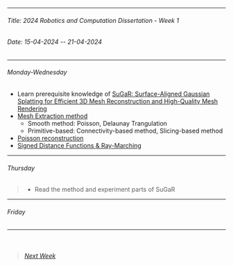 
----------
###### Title: 2024 Robotics and Computation Dissertation - Week 1
###### Date: 15-04-2024 -- 21-04-2024
----------
###### Monday-Wednesday
- Learn prerequisite knowledge of [SuGaR: Surface-Aligned Gaussian Splatting for
Efficient 3D Mesh Reconstruction and High-Quality Mesh Rendering](https://arxiv.org/abs/2311.12775)
- [Mesh Extraction method](https://www.bilibili.com/video/BV1yk4y1q7yX/?spm_id_from=333.337.search-card.all.click&vd_source=aadb706e826763a9918b53d9c0ee3f26)
  - Smooth method: Poisson, Delaunay Trangulation
  - Primitive-based: Connectivity-based method, Slicing-based method
- [Poisson reconstruction](https://zhuanlan.zhihu.com/p/607169616?utm_id=0&wd=&eqid=cfbab60900645a7c000000056575641f)
- [Signed Distance Functions & Ray-Marching](https://www.youtube.com/watch?v=hX3mazz8txo&ab_channel=SumandProduct)
&nbsp;
----------
###### Thursday
> - Read the method and experiment parts of SuGaR
----------
###### Friday
----------
&nbsp;
> ###### [Next Week](Week5.md)
